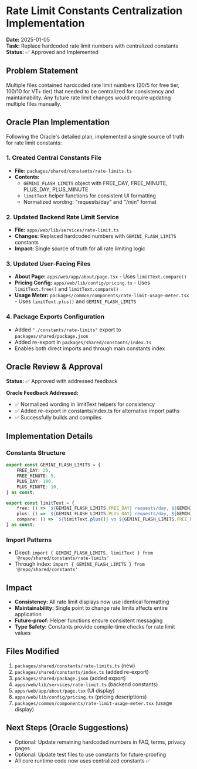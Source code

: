 # Rate Limit Constants Centralization Implementation

**Date:** 2025-01-05  
**Task:** Replace hardcoded rate limit numbers with centralized constants  
**Status:** ✅ Approved and Implemented  

## Problem Statement
Multiple files contained hardcoded rate limit numbers (20/5 for free tier, 100/10 for VT+ tier) that needed to be centralized for consistency and maintainability. Any future rate limit changes would require updating multiple files manually.

## Oracle Plan Implementation
Following the Oracle's detailed plan, implemented a single source of truth for rate limit constants:

### 1. Created Central Constants File
- **File:** `packages/shared/constants/rate-limits.ts`
- **Contents:** 
  - `GEMINI_FLASH_LIMITS` object with FREE_DAY, FREE_MINUTE, PLUS_DAY, PLUS_MINUTE
  - `limitText` helper functions for consistent UI formatting
  - Normalized wording: "requests/day" and "/min" format

### 2. Updated Backend Rate Limit Service
- **File:** `apps/web/lib/services/rate-limit.ts`
- **Changes:** Replaced hardcoded numbers with `GEMINI_FLASH_LIMITS` constants
- **Impact:** Single source of truth for all rate limiting logic

### 3. Updated User-Facing Files
- **About Page:** `apps/web/app/about/page.tsx` - Uses `limitText.compare()`
- **Pricing Config:** `apps/web/lib/config/pricing.ts` - Uses `limitText.free()` and `limitText.compare()`
- **Usage Meter:** `packages/common/components/rate-limit-usage-meter.tsx` - Uses `limitText.plus()` and `GEMINI_FLASH_LIMITS`

### 4. Package Exports Configuration
- Added `"./constants/rate-limits"` export to `packages/shared/package.json`
- Added re-export in `packages/shared/constants/index.ts`
- Enables both direct imports and through main constants index

## Oracle Review & Approval
**Status:** ✅ Approved with addressed feedback

**Oracle Feedback Addressed:**
- ✅ Normalized wording in limitText helpers for consistency
- ✅ Added re-export in constants/index.ts for alternative import paths
- ✅ Successfully builds and compiles

## Implementation Details

### Constants Structure
```typescript
export const GEMINI_FLASH_LIMITS = {
    FREE_DAY: 20,
    FREE_MINUTE: 5,
    PLUS_DAY: 100,
    PLUS_MINUTE: 10,
} as const;

export const limitText = {
    free: () => `${GEMINI_FLASH_LIMITS.FREE_DAY} requests/day, ${GEMINI_FLASH_LIMITS.FREE_MINUTE}/min`,
    plus: () => `${GEMINI_FLASH_LIMITS.PLUS_DAY} requests/day, ${GEMINI_FLASH_LIMITS.PLUS_MINUTE}/min`,
    compare: () => `${limitText.plus()} vs ${GEMINI_FLASH_LIMITS.FREE_DAY}/day, ${GEMINI_FLASH_LIMITS.FREE_MINUTE}/min`,
} as const;
```

### Import Patterns
- Direct: `import { GEMINI_FLASH_LIMITS, limitText } from '@repo/shared/constants/rate-limits'`
- Through index: `import { GEMINI_FLASH_LIMITS } from '@repo/shared/constants'`

## Impact
- **Consistency:** All rate limit displays now use identical formatting
- **Maintainability:** Single point to change rate limits affects entire application
- **Future-proof:** Helper functions ensure consistent messaging
- **Type Safety:** Constants provide compile-time checks for rate limit values

## Files Modified
1. `packages/shared/constants/rate-limits.ts` (new)
2. `packages/shared/constants/index.ts` (added re-export)
3. `packages/shared/package.json` (added export)
4. `apps/web/lib/services/rate-limit.ts` (backend constants)
5. `apps/web/app/about/page.tsx` (UI display)
6. `apps/web/lib/config/pricing.ts` (pricing descriptions)
7. `packages/common/components/rate-limit-usage-meter.tsx` (usage display)

## Next Steps (Oracle Suggestions)
- Optional: Update remaining hardcoded numbers in FAQ, terms, privacy pages
- Optional: Update test files to use constants for future-proofing
- All core runtime code now uses centralized constants ✅
